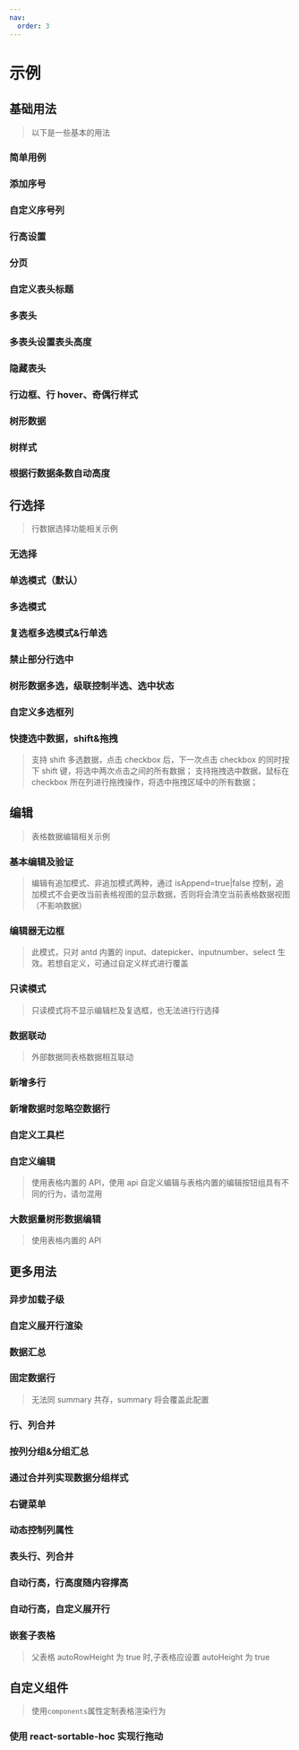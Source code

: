 ```yaml
---
nav:
  order: 3
---
```


# 示例

## 基础用法

> 以下是一些基本的用法

### 简单用例

<code id="basic-1"  src="./Basic/demo1.jsx"></code>

### 添加序号

<code id="basic-2"  src="./Basic/demo2.jsx"></code>

### 自定义序号列

<code id="basic-3"  src="./Basic/demo3.jsx"></code>

### 行高设置

<code id="basic-4"  src="./Basic/demo4.jsx"></code>

### 分页

<code id="basic-5"  src="./Basic/demo5.jsx"></code>

### 自定义表头标题

<code id="basic-6"  src="./Basic/demo6.jsx"></code>

### 多表头

<code id="basic-7"  src="./Basic/demo7.jsx"></code>

### 多表头设置表头高度

<code id="basic-8"  src="./Basic/demo8.jsx"></code>

### 隐藏表头

<code id="basic-9"  src="./Basic/demo9.jsx"></code>

### 行边框、行 hover、奇偶行样式

<code id="basic-10"  src="./Basic/demo10.jsx"></code>

### 树形数据

<code id="basic-11"  src="./Basic/demo11.jsx"></code>

### 树样式

<code id="basic-12"  src="./Basic/demo12.jsx"></code>

### 根据行数据条数自动高度

<code id="basic-13"  src="./Basic/demo13.jsx"></code>

## 行选择

> 行数据选择功能相关示例

### 无选择

<code id="selectable-1" src="./Selectable/demo1.jsx"></code>

### 单选模式（默认）

<code id="selectable-2"  src="./Selectable/demo2.jsx"></code>

### 多选模式

<code id="selectable-3"  src="./Selectable/demo3.jsx"></code>

### 复选框多选模式&行单选

<code id="selectable-4"  src="./Selectable/demo4.jsx"></code>

### 禁止部分行选中

<code id="selectable-5"  src="./Selectable/demo5.jsx"></code>

### 树形数据多选，级联控制半选、选中状态

<code id="selectable-6"  src="./Selectable/demo6.jsx"></code>

### 自定义多选框列

<code id="selectable-7"  src="./Selectable/demo7.jsx"></code>

### 快捷选中数据，shift&拖拽

> 支持 shift 多选数据，点击 checkbox 后，下一次点击 checkbox 的同时按下 shift 键，将选中两次点击之间的所有数据； 支持拖拽选中数据，鼠标在 checkbox 所在列进行拖拽操作，将选中拖拽区域中的所有数据；

<code id="selectable-8"  src="./Selectable/demo8.jsx"></code>

## 编辑

> 表格数据编辑相关示例

### 基本编辑及验证

> 编辑有追加模式、非追加模式两种，通过 isAppend=true|false 控制，追加模式不会更改当前表格视图的显示数据，否则将会清空当前表格数据视图（不影响数据）

<code id="editable-1" src="./Editable/demo1.jsx"></code>

### 编辑器无边框

> 此模式，只对 antd 内置的 input、datepicker、inputnumber、select 生效。若想自定义，可通过自定义样式进行覆盖

<code id="editable-2" src="./Editable/demo2.jsx"></code>

### 只读模式

> 只读模式将不显示编辑栏及复选框，也无法进行行选择

<code id="editable-3" src="./Editable/demo3.jsx"></code>

### 数据联动

> 外部数据同表格数据相互联动

<code id="editable-4" src="./Editable/demo4.jsx"></code>

### 新增多行

<code id="editable-5" src="./Editable/demo5.jsx"></code>

### 新增数据时忽略空数据行

<code id="editable-6" src="./Editable/demo6.jsx"></code>

### 自定义工具栏

<code id="editable-7" src="./Editable/demo7.jsx"></code>

### 自定义编辑

> 使用表格内置的 API，使用 api 自定义编辑与表格内置的编辑按钮组具有不同的行为，请勿混用

<code id="editable-8" src="./Editable/demo8.jsx"></code>

### 大数据量树形数据编辑

> 使用表格内置的 API

<code id="editable-9" src="./Editable/demo9.jsx"></code>

## 更多用法

### 异步加载子级

<code id="other-1" src="./Other/demo1.jsx"></code>

### 自定义展开行渲染

<code id="other-2" src="./Other/demo2.jsx"></code>

### 数据汇总

<code id="other-3" src="./Other/demo3.jsx"></code>

### 固定数据行

> 无法同 summary 共存，summary 将会覆盖此配置

<code id="other-4" src="./Other/demo4.jsx"></code>

### 行、列合并

<code id="other-5" src="./Other/demo5.jsx"></code>

### 按列分组&分组汇总

<code id="other-6" src="./Other/demo6.jsx"></code>

### 通过合并列实现数据分组样式

<code id="other-7" src="./Other/demo7.jsx"></code>

### 右键菜单

<code id="other-8" src="./Other/demo8.jsx"></code>

### 动态控制列属性

<code id="other-9" src="./Other/demo9.jsx"></code>

### 表头行、列合并

<code id="other-10" src="./Other/demo10.jsx"></code>

### 自动行高，行高度随内容撑高

<code id="other-11" src="./Other/demo11.jsx"></code>

### 自动行高，自定义展开行

<code id="other-12" src="./Other/demo12.jsx"></code>

### 嵌套子表格

> 父表格 autoRowHeight 为 true 时,子表格应设置 autoHeight 为 true

<code id="other-13" src="./Other/demo13.jsx"></code>

## 自定义组件

> 使用`components`属性定制表格渲染行为

### 使用 react-sortable-hoc 实现行拖动

<code id="other-14" src="./Other/demo14.jsx"></code>
